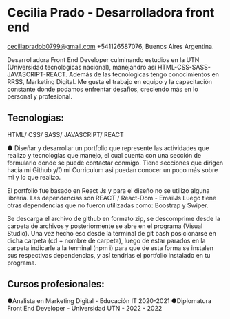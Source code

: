 
# Cecilia Prado - Desarrolladora front end


ceciliapradob0799@gmail.com +541126587076, Buenos Aires Argentina.

Desarrolladora Front End Developer culminando estudios en la UTN (Universidad tecnologicas nacional), manejandro así HTML-CSS-SASS-JAVASCRIPT-REACT.
Además de las tecnologicas tengo conocimientos en RRSS, Marketing Digital.
Me gusta el trabajo en equipo y la capacitación constante donde podamos enfrentar desafios, creciendo más en lo personal y profesional.

Tecnologías: 
--
 HTML/ CSS/ SASS/ JAVASCRIPT/ REACT 

● Diseñar y desarrollar un portfolio que represente las actividades que realizo y tecnologias que manejo, el cual cuenta con una sección de formulario donde se puede contactar conmigo.
Tiene secciones que dirigen hacia mi Github y/0 mi Curriculum asi puedan conocer un poco más sobre mi y lo que realizo.

El portfolio fue basado en React Js y para el diseño no se utilizo alguna libreria. 
Las dependencias son REACT / React-Dom - EmailJs 
Luego tiene otras dependencias que no fueron utilizadas como: Boostrap y Swiper.

Se descarga el archivo de github en formato zip, se descomprime desde la carpeta de archivos y posteriormente se abre en el programa (Visual Studio). Una vez hecho eso desde la terminal de git bash posicionarse en dicha carpeta (cd + nombre de carpeta), luego de estar parados en la carpeta indicarle a la terminal (npm i) para que de esta forma se instalen sus respectivas dependencias, y así tendrias el portfolio instalado en tu programa. 

Cursos profesionales: 
-- 
●Analista en Marketing Digital - Educación IT 2020-2021 
●Diplomatura Front End Developer - Universidad UTN - 2022 - 2022 


